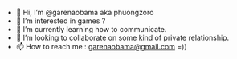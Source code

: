 - 👋 Hi, I’m @garenaobama aka phuongzoro
- 👀 I’m interested in games ?
- 🌱 I’m currently learning how to communicate.
- 💞️ I’m looking to collaborate on some kind of private relationship.
- 📫 How to reach me : garenaobama@gmail.com =)) 

<!---
garenaobama/garenaobama is a ✨ special ✨ repository because its `README.md` (this file) appears on your GitHub profile.
You can click the Preview link to take a look at your changes.
--->

